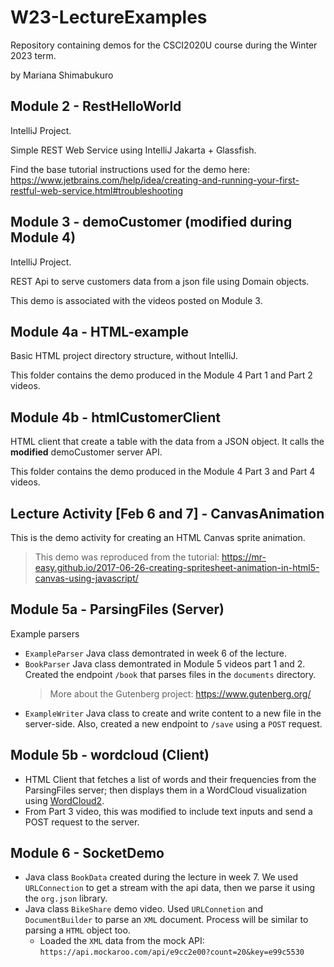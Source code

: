 # W23-LectureExamples

Repository containing demos for the CSCI2020U course during the Winter 2023 term.

by Mariana Shimabukuro

## Module 2 - RestHelloWorld
IntelliJ Project.

Simple REST Web Service using IntelliJ Jakarta + Glassfish. 

Find the base tutorial instructions used for the demo here: https://www.jetbrains.com/help/idea/creating-and-running-your-first-restful-web-service.html#troubleshooting

## Module 3 - demoCustomer (modified during Module 4)
IntelliJ Project.

REST Api to serve customers data from a json file using Domain objects.

This demo is associated with the videos posted on Module 3.

## Module 4a - HTML-example

Basic HTML project directory structure, without IntelliJ.

This folder contains the demo produced in the Module 4 Part 1 and Part 2 videos.

## Module 4b - htmlCustomerClient

HTML client that create a table with the data from a JSON object. It calls the **modified** demoCustomer server API.

This folder contains the demo produced in the Module 4 Part 3 and Part 4 videos.

## Lecture Activity [Feb 6 and 7] - CanvasAnimation
This is the demo activity for creating an HTML Canvas sprite animation.

> This demo was reproduced from the tutorial: https://mr-easy.github.io/2017-06-26-creating-spritesheet-animation-in-html5-canvas-using-javascript/

## Module 5a - ParsingFiles (Server)
Example parsers 
- `ExampleParser` Java class demontrated in week 6 of the lecture.
- `BookParser` Java class demontrated in Module 5 videos part 1 and 2. Created the endpoint `/book` that parses files in the `documents` directory.
  > More about the Gutenberg project: https://www.gutenberg.org/
- `ExampleWriter` Java class to create and write content to a new file in the server-side. Also, created a new endpoint to `/save` using a `POST` request.


## Module 5b - wordcloud (Client)
 - HTML Client that fetches a list of words and their frequencies from the ParsingFiles server; then displays them in a WordCloud visualization using [WordCloud2](https://github.com/timdream/wordcloud2.js). 
 - From Part 3 video, this was modified to include text inputs and send a POST request to the server.

## Module 6 - SocketDemo
- Java class `BookData` created during the lecture in week 7. We used `URLConnection` to get a stream with the api data, then we parse it using the `org.json` library.
- Java class `BikeShare` demo video. Used `URLConnetion` and `DocumentBuilder` to parse an `XML` document. Process will be similar to parsing a `HTML` object too.
  - Loaded the `XML` data from the mock API: `https://api.mockaroo.com/api/e9cc2e00?count=20&key=e99c5530`

